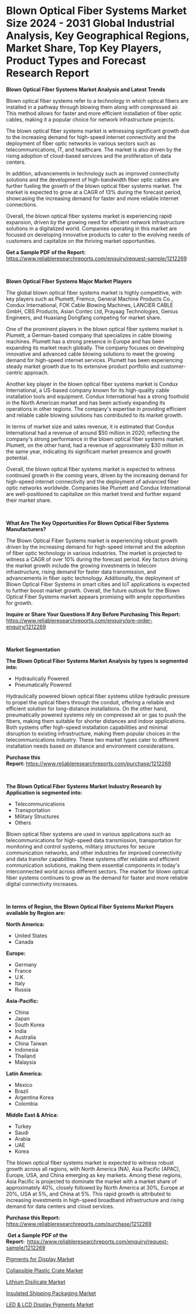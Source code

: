 <p><h1>Blown Optical Fiber Systems Market Size 2024 - 2031 Global Industrial Analysis, Key Geographical Regions, Market Share, Top Key Players, Product Types and Forecast Research Report</h1></p><p><strong>Blown Optical Fiber Systems Market Analysis and Latest Trends</strong></p>
<p><p>Blown optical fiber systems refer to a technology in which optical fibers are installed in a pathway through blowing them along with compressed air. This method allows for faster and more efficient installation of fiber optic cables, making it a popular choice for network infrastructure projects.</p><p>The blown optical fiber systems market is witnessing significant growth due to the increasing demand for high-speed internet connectivity and the deployment of fiber optic networks in various sectors such as telecommunications, IT, and healthcare. The market is also driven by the rising adoption of cloud-based services and the proliferation of data centers.</p><p>In addition, advancements in technology such as improved connectivity solutions and the development of high-bandwidth fiber optic cables are further fueling the growth of the blown optical fiber systems market. The market is expected to grow at a CAGR of 13% during the forecast period, showcasing the increasing demand for faster and more reliable internet connections.</p><p>Overall, the blown optical fiber systems market is experiencing rapid expansion, driven by the growing need for efficient network infrastructure solutions in a digitalized world. Companies operating in this market are focused on developing innovative products to cater to the evolving needs of customers and capitalize on the thriving market opportunities.</p></p>
<p><strong>Get a Sample PDF of the Report:&nbsp;</strong> <a href="https://www.reliableresearchreports.com/enquiry/request-sample/1212269">https://www.reliableresearchreports.com/enquiry/request-sample/1212269</a></p>
<p>&nbsp;</p>
<p><strong>Blown Optical Fiber Systems Major Market Players</strong></p>
<p><p>The global blown optical fiber systems market is highly competitive, with key players such as Plumett, Fremco, General Machine Products Co., Condux International, FOK Cable Blowing Machines, LANCIER CABLE GmbH, CBS Products, Asian Contec Ltd, Prayaag Technologies, Genius Engineers, and Huaxiang Dongfang competing for market share.</p><p>One of the prominent players in the blown optical fiber systems market is Plumett, a German-based company that specializes in cable blowing machines. Plumett has a strong presence in Europe and has been expanding its market reach globally. The company focuses on developing innovative and advanced cable blowing solutions to meet the growing demand for high-speed internet services. Plumett has been experiencing steady market growth due to its extensive product portfolio and customer-centric approach.</p><p>Another key player in the blown optical fiber systems market is Condux International, a US-based company known for its high-quality cable installation tools and equipment. Condux International has a strong foothold in the North American market and has been actively expanding its operations in other regions. The company's expertise in providing efficient and reliable cable blowing solutions has contributed to its market growth.</p><p>In terms of market size and sales revenue, it is estimated that Condux International had a revenue of around $50 million in 2020, reflecting the company's strong performance in the blown optical fiber systems market. Plumett, on the other hand, had a revenue of approximately $30 million in the same year, indicating its significant market presence and growth potential.</p><p>Overall, the blown optical fiber systems market is expected to witness continued growth in the coming years, driven by the increasing demand for high-speed internet connectivity and the deployment of advanced fiber optic networks worldwide. Companies like Plumett and Condux International are well-positioned to capitalize on this market trend and further expand their market share.</p></p>
<p>&nbsp;</p>
<p><strong>What Are The Key Opportunities For Blown Optical Fiber Systems Manufacturers?</strong></p>
<p><p>The Blown Optical Fiber Systems market is experiencing robust growth driven by the increasing demand for high-speed internet and the adoption of fiber optic technology in various industries. The market is projected to witness a CAGR of over 10% during the forecast period. Key factors driving the market growth include the growing investments in telecom infrastructure, rising demand for faster data transmission, and advancements in fiber optic technology. Additionally, the deployment of Blown Optical Fiber Systems in smart cities and IoT applications is expected to further boost market growth. Overall, the future outlook for the Blown Optical Fiber Systems market appears promising with ample opportunities for growth.</p></p>
<p><strong>Inquire or Share Your Questions If Any Before Purchasing This Report:</strong> <a href="https://www.reliableresearchreports.com/enquiry/pre-order-enquiry/1212269">https://www.reliableresearchreports.com/enquiry/pre-order-enquiry/1212269</a></p>
<p>&nbsp;</p>
<p><strong>Market Segmentation</strong></p>
<p><strong>The Blown Optical Fiber Systems Market Analysis by types is segmented into:</strong></p>
<p><ul><li>Hydraulically Powered</li><li>Pneumatically Powered</li></ul></p>
<p><p>Hydraulically powered blown optical fiber systems utilize hydraulic pressure to propel the optical fibers through the conduit, offering a reliable and efficient solution for long-distance installations. On the other hand, pneumatically powered systems rely on compressed air or gas to push the fibers, making them suitable for shorter distances and indoor applications. Both systems offer high-speed installation capabilities and minimal disruption to existing infrastructure, making them popular choices in the telecommunications industry. These two market types cater to different installation needs based on distance and environment considerations.</p></p>
<p><strong>Purchase this Report:&nbsp;</strong><a href="https://www.reliableresearchreports.com/purchase/1212269">https://www.reliableresearchreports.com/purchase/1212269</a></p>
<p>&nbsp;</p>
<p><strong>The Blown Optical Fiber Systems Market Industry Research by Application is segmented into:</strong></p>
<p><ul><li>Telecommunications</li><li>Transportation</li><li>Military Structures</li><li>Others</li></ul></p>
<p><p>Blown optical fiber systems are used in various applications such as telecommunications for high-speed data transmission, transportation for monitoring and control systems, military structures for secure communication networks, and other industries for improved connectivity and data transfer capabilities. These systems offer reliable and efficient communication solutions, making them essential components in today's interconnected world across different sectors. The market for blown optical fiber systems continues to grow as the demand for faster and more reliable digital connectivity increases.</p></p>
<p>&nbsp;</p>
<p><strong>In terms of Region, the Blown Optical Fiber Systems Market Players available by Region are:</strong></p>
<p>
    <p> <strong> North America: </strong>
        <ul>
            <li>United States</li>
            <li>Canada</li>
        </ul>
        </p> 
    <p> <strong> Europe: </strong>
        <ul>
            <li>Germany</li>
            <li>France</li>
            <li>U.K.</li>
            <li>Italy</li>
            <li>Russia</li>
        </ul>
        </p> 
    <p> <strong> Asia-Pacific: </strong>
        <ul>
            <li>China</li>
            <li>Japan</li>
            <li>South Korea</li>
            <li>India</li>
            <li>Australia</li>
            <li>China Taiwan</li>
            <li>Indonesia</li>
            <li>Thailand</li>
            <li>Malaysia</li>
        </ul>
        </p> 
    <p> <strong> Latin America: </strong>
        <ul>
            <li>Mexico</li>
            <li>Brazil</li>
            <li>Argentina Korea</li>
            <li>Colombia</li>
        </ul>
        </p> 
    <p> <strong> Middle East & Africa: </strong>
        <ul>
            <li>Turkey</li>
            <li>Saudi</li>
            <li>Arabia</li>
            <li>UAE</li>
            <li>Korea</li>
        </ul>
    </p>
    </p>
<p><p>The blown optical fiber systems market is expected to witness robust growth across all regions, with North America (NA), Asia Pacific (APAC), Europe, USA, and China emerging as key markets. Among these regions, Asia Pacific is projected to dominate the market with a market share of approximately 40%, closely followed by North America at 30%, Europe at 20%, USA at 5%, and China at 5%. This rapid growth is attributed to increasing investments in high-speed broadband infrastructure and rising demand for data centers and cloud services.</p></p>
<p><strong>Purchase this Report: </strong><a href="https://www.reliableresearchreports.com/purchase/1212269">https://www.reliableresearchreports.com/purchase/1212269</a></p>
<p>&nbsp;<strong>Get a Sample PDF of the Report:&nbsp;&nbsp;</strong><a href="https://www.reliableresearchreports.com/enquiry/request-sample/1212269">https://www.reliableresearchreports.com/enquiry/request-sample/1212269</a></p>
<p><strong></strong></p>
<p><p><a href="https://issuu.com/reportprime-2/docs/pigments-for-display-market-size-2030.pptx">Pigments for Display Market</a></p><p><a href="https://medium.com/@samanthamills76/collapsible-plastic-crate-market-size-market-outlook-and-market-forecast-2024-to-2031-e173be833467">Collapsible Plastic Crate Market</a></p><p><a href="https://github.com/kosella/Market-Research-Report-List-2/blob/main/lithium-disilicate-market.md">Lithium Disilicate Market</a></p><p><a href="https://medium.com/@samanthamills76/insulated-shipping-packaging-market-trends-forecast-and-competitive-analysis-to-2031-760a9d4dba64">Insulated Shipping Packaging Market</a></p><p><a href="https://issuu.com/reportprime-2/docs/led-lcd-display-pigments-market-size-2030.pptx">LED & LCD Display Pigments Market</a></p></p>